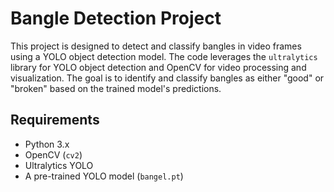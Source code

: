 # Bangle Detection Project


This project is designed to detect and classify bangles in video frames using a YOLO object detection model. The code leverages the `ultralytics` library for YOLO object detection and OpenCV for video processing and visualization. The goal is to identify and classify bangles as either "good" or "broken" based on the trained model's predictions.


## Requirements
- Python 3.x
- OpenCV (`cv2`)
- Ultralytics YOLO
- A pre-trained YOLO model (`bangel.pt`)

